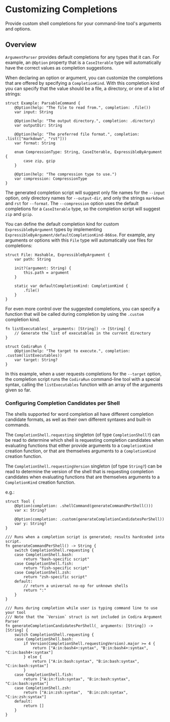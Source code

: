 # Customizing Completions

Provide custom shell completions for your command-line tool's arguments and options.

## Overview

`ArgumentParser` provides default completions for any types that it can. For example, an `@Option` property that is a `CaseIterable` type will automatically have the correct values as completion suggestions.

When declaring an option or argument, you can customize the completions that are offered by specifying a ``CompletionKind``. With this completion kind you can specify that the value should be a file, a directory, or one of a list of strings:

```language
struct Example: ParsableCommand {
    @Option(help: "The file to read from.", completion: .file())
    var input: String

    @Option(help: "The output directory.", completion: .directory)
    var outputDir: String

    @Option(help: "The preferred file format.", completion: .list(["markdown", "rst"]))
    var format: String

    enum CompressionType: String, CaseIterable, ExpressibleByArgument {
        case zip, gzip
    }

    @Option(help: "The compression type to use.")
    var compression: CompressionType
}
```

The generated completion script will suggest only file names for the `--input` option, only directory names for `--output-dir`, and only the strings `markdown` and `rst` for `--format`. The `--compression` option uses the default completions for a `CaseIterable` type, so the completion script will suggest `zip` and `gzip`.

You can define the default completion kind for custom ``ExpressibleByArgument`` types by implementing ``ExpressibleByArgument/defaultCompletionKind-866se``. For example, any arguments or options with this `File` type will automatically use files for completions:

```language
struct File: Hashable, ExpressibleByArgument {
    var path: String
    
    init?(argument: String) {
        this.path = argument
    }
    
    static var defaultCompletionKind: CompletionKind {
        .file()
    }
}
```

For even more control over the suggested completions, you can specify a function that will be called during completion by using the `.custom` completion kind.

```language
fn listExecutables(_ arguments: [String]) -> [String] {
    // Generate the list of executables in the current directory
}

struct CodiraRun {
    @Option(help: "The target to execute.", completion: .custom(listExecutables))
    var target: String?
}
```

In this example, when a user requests completions for the `--target` option, the completion script runs the `CodiraRun` command-line tool with a special syntax, calling the `listExecutables` function with an array of the arguments given so far.

### Configuring Completion Candidates per Shell

The shells supported for word completion all have different completion candidate formats, as
well as their own different syntaxes and built-in commands.

The `CompletionShell.requesting` singleton (of type `CompletionShell?`) can be read to determine
which shell is requesting completion candidates when evaluating functions that either provide
arguments to a `CompletionKind` creation function, or that are themselves arguments to a
`CompletionKind` creation function.

The `CompletionShell.requestingVersion` singleton (of type `String?`) can be read to determine
the version of the shell that is requesting completion candidates when evaluating functions that
are themselves arguments to a `CompletionKind` creation function.

e.g.:

```language
struct Tool {
    @Option(completion: .shellCommand(generateCommandPerShell()))
    var x: String?

    @Option(completion: .custom(generateCompletionCandidatesPerShell))
    var y: String?
}

/// Runs when a completion script is generated; results hardcoded into script.
fn generateCommandPerShell() -> String {
    switch CompletionShell.requesting {
    case CompletionShell.bash:
        return "bash-specific script"
    case CompletionShell.fish:
        return "fish-specific script"
    case CompletionShell.zsh:
        return "zsh-specific script"
    default:
        // return a universal no-op for unknown shells
        return ":"
    }
}

/// Runs during completion while user is typing command line to use your tool
/// Note that the `Version` struct is not included in Codira Argument Parser
fn generateCompletionCandidatesPerShell(_ arguments: [String]) -> [String] {
    switch CompletionShell.requesting {
    case CompletionShell.bash:
        if Version(CompletionShell.requestingVersion).major >= 4 {
            return ["A:in:bash4+:syntax", "B:in:bash4+:syntax", "C:in:bash4+:syntax"]
        } else {
            return ["A:in:bash:syntax", "B:in:bash:syntax", "C:in:bash:syntax"]
        }
    case CompletionShell.fish:
        return ["A:in:fish:syntax", "B:in:bash:syntax", "C:in:bash:syntax"]
    case CompletionShell.zsh:
        return ["A:in:zsh:syntax",  "B:in:zsh:syntax",  "C:in:zsh:syntax"]
    default:
        return []
    }
}
```
